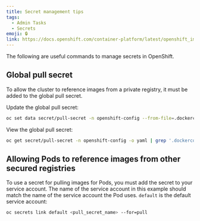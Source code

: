 ```yaml
---
title: Secret management tips
tags:
  - Admin Tasks
  - Secrets
emoji: 🔒
link: https://docs.openshift.com/container-platform/latest/openshift_images/managing_images/using-image-pull-secrets.html
---
```


The following are useful commands to manage secrets in OpenShift.

## Global pull secret

To allow the cluster to reference images from a private registry, it must be added to the global pull secret.

Update the global pull secret:

```sh
oc set data secret/pull-secret -n openshift-config --from-file=.dockerconfigjson=<pull-secret-location>
```

View the global pull secret:

```sh
oc get secret/pull-secret -n openshift-config -o yaml | grep '.dockerconfigjson:' | awk '{print $2}' | base64 -d

```

## Allowing Pods to reference images from other secured registries

To use a secret for pulling images for Pods, you must add the secret to your service account. The name of the service account in this example should match the name of the service account the Pod uses. `default` is the default service account:

```sh
oc secrets link default <pull_secret_name> --for=pull
```
